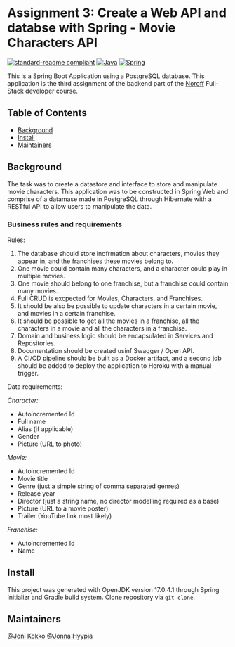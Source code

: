 # Assignment 3: Create a Web API and databse with Spring - Movie Characters API

[![standard-readme compliant](https://img.shields.io/badge/standard--readme-OK-green.svg?style=flat-square)](https://github.com/RichardLitt/standard-readme)
[![Java](https://img.shields.io/badge/-Java-red?logo=java)](https://www.java.com)
[![Spring](https://img.shields.io/badge/-Spring-white?logo=spring)](https://spring.io/)

This is a Spring Boot Application using a PostgreSQL database. This application is the third assignment
of the backend part of the [Noroff](https://www.noroff.no/en/) Full-Stack developer course.  
 
## Table of Contents

- [Background](#background)
- [Install](#install)
- [Maintainers](#maintainers)

## Background

The task was to create a datastore and interface to store and manipulate movie characters. This application was to be constructed in Spring Web and comprise of a datamase made in PostgreSQL through Hibernate with a RESTful API to allow users to manipulate the data.

### Business rules and requirements

Rules:
1. The database should store inofrmation about characters, movies they appear in, and the franchises these movies belong to.
2. One movie could contain many characters, and a character could play in multiple movies. 
2. One movie should belong to one franchise, but a franchise could contain many movies.
3. Full CRUD is excpected for Movies, Characters, and Franchises.
4. It should be also be possible to update characters in a certain movie, and movies in a certain franchise.
5. It should be possible to get all the movies in a franchise, all the characters in a movie and all the characters in a franchise.
6. Domain and business logic should be encapsulated in Services and Repositories.
7. Documentation should be created usinf Swagger / Open API.
8. A CI/CD pipeline should be built as a Docker artifact, and a second job should be added to deploy the application to Heroku with a manual trigger.

Data requirements:

_Character:_
- Autoincremented Id
- Full name
- Alias (if applicable)
- Gender
- Picture (URL to photo)

_Movie:_
- Autoincremented Id
- Movie title
- Genre (just a simple string of comma separated genres)
- Release year
- Director (just a string name, no director modelling required as a base)
- Picture (URL to a movie poster)
- Trailer (YouTube link most likely)

_Franchise:_
- Autoincremented Id
- Name

## Install

This project was generated with OpenJDK version 17.0.4.1 through Spring Initializr and Gradle build system. 
Clone repository via `git clone`.

## Maintainers

[@Joni Kokko](https://gitlab.com/joniko)
[@Jonna Hyypiä](https://gitlab.com/johyy)
